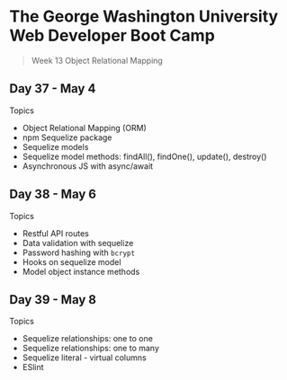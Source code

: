 # **The George Washington University Web Developer Boot Camp**
> Week 13 Object Relational Mapping

## **Day 37 - May 4**
Topics
- Object Relational Mapping (ORM)
- npm Sequelize package
- Sequelize models
- Sequelize model methods: findAll(), findOne(), update(), destroy()
- Asynchronous JS with async/await

## **Day 38 - May 6**
Topics
- Restful API routes
- Data validation with sequelize
- Password hashing with `bcrypt`
- Hooks on sequelize model
- Model object instance methods

## **Day 39 - May 8**
Topics
- Sequelize relationships: one to one
- Sequelize relationships: one to many
- Sequelize literal - virtual columns
- ESlint